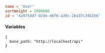 ```toml
name = 'User'
sortWeight = 2000000
id = '4a9754d7-924e-46f6-a39c-2ba37c34b1b6'
```

#### Variables

```json5
{
  base_path: "http://localhost/api"
}
```
